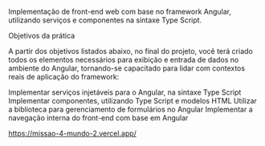 Implementação de front-end web com base no framework Angular, utilizando serviços e
componentes na sintaxe Type Script.

Objetivos da prática

A partir dos objetivos listados abaixo, no final do projeto, você terá criado todos os
elementos necessários para exibição e entrada de dados no ambiente do Angular,
tornando-se capacitado para lidar com contextos reais de aplicação do framework:

Implementar serviços injetáveis para o Angular, na sintaxe Type Script
Implementar componentes, utilizando Type Script e modelos HTML
Utilizar a biblioteca para gerenciamento de formulários no Angular
Implementar a navegação interna do front-end com base em Angular


https://missao-4-mundo-2.vercel.app/
